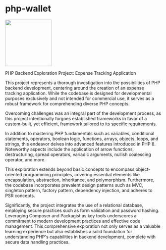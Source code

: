 # php-wallet

<img src="https://github.com/KacpeSK/phpiggy/assets/142713164/9295c7bc-5231-46bc-9690-1fa5702127da" width="150px"/>


PHP Backend Exploration Project: Expense Tracking Application

This project represents a thorough investigation into the possibilities of PHP backend development, centering around the creation of an expense tracking application. While the codebase is designed for developmental purposes exclusively and not intended for commercial use, it serves as a robust framework for comprehending diverse PHP concepts.

Overcoming challenges was an integral part of the development process, as this project intentionally forgoes established frameworks in favor of a custom-built, yet efficient, framework tailored to its specific requirements.

In addition to mastering PHP fundamentals such as variables, conditional statements, operators, boolean logic, functions, arrays, objects, loops, and strings, this endeavor delves into advanced features introduced in PHP 8. Noteworthy aspects include the application of arrow functions, destructuring, spread operators, variadic arguments, nullish coalescing operator, and more.

This exploration extends beyond basic concepts to encompass object-oriented programming principles, covering essential elements like encapsulation, abstraction, inheritance, and polymorphism. Furthermore, the codebase incorporates prevalent design patterns such as MVC, singleton pattern, factory pattern, dependency injection, and adheres to PSR concepts.

Significantly, the project integrates the use of a relational database, employing secure practices such as form validation and password hashing. Leveraging Composer and Packagist as key tools underscores a commitment to modern development practices and effective code management. This comprehensive exploration not only serves as a valuable learning experience but also establishes a solid foundation for understanding PHP's capabilities in backend development, complete with secure data handling practices.
